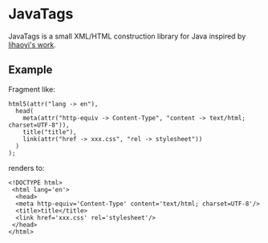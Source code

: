 # JavaTags

JavaTags is a small XML/HTML construction library for Java inspired by [lihaoyi's work](https://github.com/lihaoyi/scalatags). 

## Example

Fragment like:

    html5(attr("lang -> en"),
      head(
        meta(attr("http-equiv -> Content-Type", "content -> text/html; charset=UTF-8")),
        title("title"),
        link(attr("href -> xxx.css", "rel -> stylesheet"))
      )
    );
    
renders to:

    <!DOCTYPE html>
     <html lang='en'>
      <head>
      <meta http-equiv='Content-Type' content='text/html; charset=UTF-8'/>
      <title>title</title>
      <link href='xxx.css' rel='stylesheet'/>
     </head>
    </html>
